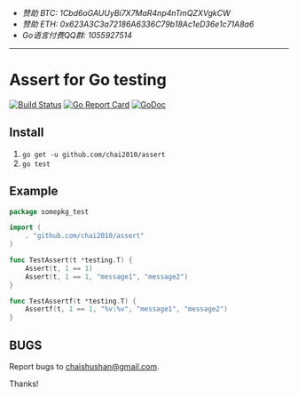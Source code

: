 - *赞助 BTC: 1Cbd6oGAUUyBi7X7MaR4np4nTmQZXVgkCW*
- *赞助 ETH: 0x623A3C3a72186A6336C79b18Ac1eD36e1c71A8a6*
- *Go语言付费QQ群: 1055927514*

----

# Assert for Go testing

[![Build Status](https://travis-ci.org/chai2010/assert.svg)](https://travis-ci.org/chai2010/assert)
[![Go Report Card](https://goreportcard.com/badge/github.com/chai2010/assert)](https://goreportcard.com/report/github.com/chai2010/assert)
[![GoDoc](https://godoc.org/github.com/chai2010/assert?status.svg)](https://godoc.org/github.com/chai2010/assert)

## Install

1. `go get -u github.com/chai2010/assert`
2. `go test`

## Example

```Go
package somepkg_test

import (
	. "github.com/chai2010/assert"
)

func TestAssert(t *testing.T) {
	Assert(t, 1 == 1)
	Assert(t, 1 == 1, "message1", "message2")
}

func TestAssertf(t *testing.T) {
	Assertf(t, 1 == 1, "%v:%v", "message1", "message2")
}
```

## BUGS

Report bugs to <chaishushan@gmail.com>.

Thanks!
